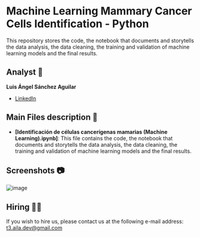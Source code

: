 # Machine Learning Mammary Cancer Cells Identification - Python
This repository stores the code, the notebook that documents and storytells the data analysis, the data cleaning, the training and validation of machine learning models and the final results.

## Analyst 👤
**Luis Ángel Sánchez Aguilar**

* [LinkedIn](https://www.linkedin.com/in/sanchezluismachinelearning/)

## Main Files description 📘

* **[Identificación de células cancerígenas mamarias (Machine Learning).ipynb]**: This file contains the code, the notebook that documents and storytells the data analysis, the data cleaning, the training and validation of machine learning models and the final results.

## Screenshots 📷
![image](https://user-images.githubusercontent.com/118120048/203479991-7de26863-4968-4660-8122-d725857e2fb0.png)

## Hiring 🤝🏿
If you wish to hire us, please contact us at the following e-mail address: t3.aila.dev@gmail.com
